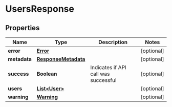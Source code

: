 
# UsersResponse

## Properties
Name | Type | Description | Notes
------------ | ------------- | ------------- | -------------
**error** | [**Error**](Error.md) |  |  [optional]
**metadata** | [**ResponseMetadata**](ResponseMetadata.md) |  |  [optional]
**success** | **Boolean** | Indicates if API call was successful |  [optional]
**users** | [**List&lt;User&gt;**](User.md) |  |  [optional]
**warning** | [**Warning**](Warning.md) |  |  [optional]



